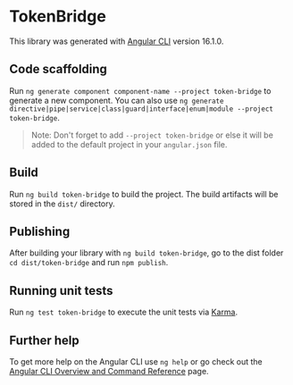 # TokenBridge

This library was generated with [Angular CLI](https://github.com/angular/angular-cli) version 16.1.0.

## Code scaffolding

Run `ng generate component component-name --project token-bridge` to generate a new component. You can also use `ng generate directive|pipe|service|class|guard|interface|enum|module --project token-bridge`.

> Note: Don't forget to add `--project token-bridge` or else it will be added to the default project in your `angular.json` file.

## Build

Run `ng build token-bridge` to build the project. The build artifacts will be stored in the `dist/` directory.

## Publishing

After building your library with `ng build token-bridge`, go to the dist folder `cd dist/token-bridge` and run `npm publish`.

## Running unit tests

Run `ng test token-bridge` to execute the unit tests via [Karma](https://karma-runner.github.io).

## Further help

To get more help on the Angular CLI use `ng help` or go check out the [Angular CLI Overview and Command Reference](https://angular.io/cli) page.
